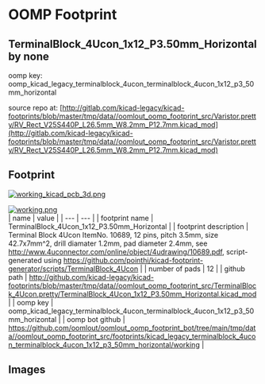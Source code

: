 # OOMP Footprint  
## TerminalBlock_4Ucon_1x12_P3.50mm_Horizontal  by none  
  
oomp key: oomp_kicad_legacy_terminalblock_4ucon_terminalblock_4ucon_1x12_p3_50mm_horizontal  
  
source repo at: [http://gitlab.com/kicad-legacy/kicad-footprints/blob/master/tmp/data//oomlout_oomp_footprint_src/Varistor.pretty/RV_Rect_V25S440P_L26.5mm_W8.2mm_P12.7mm.kicad_mod](http://gitlab.com/kicad-legacy/kicad-footprints/blob/master/tmp/data//oomlout_oomp_footprint_src/Varistor.pretty/RV_Rect_V25S440P_L26.5mm_W8.2mm_P12.7mm.kicad_mod)  
## Footprint  
  
[![working_kicad_pcb_3d.png](working_kicad_pcb_3d_600.png)](working_kicad_pcb_3d.png)  
  
[![working.png](working_600.png)](working.png)  
| name | value | 
| --- | --- | 
| footprint name | TerminalBlock_4Ucon_1x12_P3.50mm_Horizontal | 
| footprint description | Terminal Block 4Ucon ItemNo. 10689, 12 pins, pitch 3.5mm, size 42.7x7mm^2, drill diamater 1.2mm, pad diameter 2.4mm, see http://www.4uconnector.com/online/object/4udrawing/10689.pdf, script-generated using https://github.com/pointhi/kicad-footprint-generator/scripts/TerminalBlock_4Ucon | 
| number of pads | 12 | 
| github path | http://github.com/kicad-legacy/kicad-footprints/blob/master/tmp/data//oomlout_oomp_footprint_src/TerminalBlock_4Ucon.pretty/TerminalBlock_4Ucon_1x12_P3.50mm_Horizontal.kicad_mod | 
| oomp key | oomp_kicad_legacy_terminalblock_4ucon_terminalblock_4ucon_1x12_p3_50mm_horizontal | 
| oomp bot github | https://github.com/oomlout/oomlout_oomp_footprint_bot/tree/main/tmp/data//oomlout_oomp_footprint_src/footprints/kicad_legacy_terminalblock_4ucon_terminalblock_4ucon_1x12_p3_50mm_horizontal/working | 
## Images  
